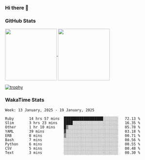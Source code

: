 ### Hi there 👋

### GitHub Stats

<a href="https://github.com/anuraghazra/github-readme-stats">
  <img align="center" height="170px" src="https://github-readme-stats.vercel.app/api/top-langs/?username=tksfjt1024&layout=compact&count_private=true&show_icons=true&show_icons=true&theme=graywhite" />
</a>
<a href="https://github.com/anuraghazra/github-readme-stats">
  <img align="center" height="170px" src="https://github-readme-stats.vercel.app/api?username=tksfjt1024&count_private=true&show_icons=true&show_icons=true&theme=graywhite" />
</a>

[![trophy](https://github-profile-trophy.vercel.app/?username=tksfjt1024)](https://github.com/ryo-ma/github-profile-trophy)

### WakaTime Stats

<!--START_SECTION:waka-->
```text
Week: 13 January, 2025 - 19 January, 2025

Ruby       14 hrs 57 mins  ██████████████████░░░░░░░   72.13 % 
Slim       3 hrs 23 mins   ████░░░░░░░░░░░░░░░░░░░░░   16.35 % 
Other      1 hr 10 mins    █▒░░░░░░░░░░░░░░░░░░░░░░░   05.70 % 
YAML       39 mins         ▓░░░░░░░░░░░░░░░░░░░░░░░░   03.18 % 
ERB        8 mins          ▒░░░░░░░░░░░░░░░░░░░░░░░░   00.71 % 
Bash       7 mins          ░░░░░░░░░░░░░░░░░░░░░░░░░   00.56 % 
Python     6 mins          ░░░░░░░░░░░░░░░░░░░░░░░░░   00.55 % 
CSV        5 mins          ░░░░░░░░░░░░░░░░░░░░░░░░░   00.48 % 
Text       3 mins          ░░░░░░░░░░░░░░░░░░░░░░░░░   00.30 % 
```
<!--END_SECTION:waka-->
